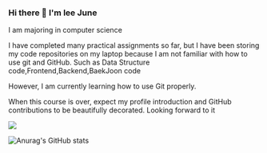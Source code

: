 ### Hi there 👋 I'm lee June
I am majoring in computer science

I have completed many practical assignments so far, but I have been storing my code repositories on my laptop because I am not familiar with how to use git and GitHub.
Such as Data Structure code,Frontend,Backend,BaekJoon code

However, I am currently learning how to use Git properly.

When this course is over, expect my profile introduction and GitHub contributions to be beautifully decorated. Looking forward to it

<a href="https://profile.intra.42.fr/" target="_blank">
    <img src="https://img.shields.io/badge/뱃지레이블-배경색?style=for-the-badge&logo=42&logoColor=ffffff">
</a>


![Anurag's GitHub stats](https://github-readme-stats.vercel.app/api?username=EEjune&show_icons=true&theme=radical)
